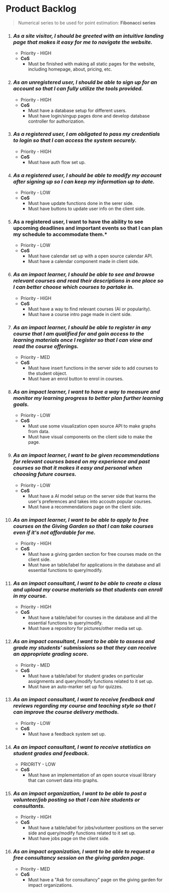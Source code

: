 # Product Backlog

> Numerical series to be used for point estimation: **Fibonacci series**


1. ### *As a site visitor, I should be greeted with an intuitive landing page that makes it easy for me to navigate the website.*
    - Priority - HIGH 
    - **CoS**
        - Must be finished with making all static pages for the website, including homepage, about, pricing, etc.

2. ### *As an unregistered user, I should be able to sign up for an account so that I can fully utilize the tools provided.*
    - Priority - HIGH
    - **CoS**
        - Must have a database setup for different users.
        - Must have login/singup pages done and develop database controller for authorization.

3. ### *As a registered user, I am obligated to pass my credentials to login so that I can access the system securely.*
    - Priority - HIGH
    - **CoS** 
        - Must have auth flow set up.

4. ### *As a registered user, I should be able to modify my account after signing up so I can keep my information up to date.*
    - Priority - LOW
    - **CoS**
        - Must have update functions done in the serer side.
        - Must have buttons to update user info on the client side.

5. ### As a registered user, I want to have the ability to see upcoming deadlines and important events so that I can plan my schedule to accommodate them.*
    - Priority - LOW
    - **CoS**
        - Must have calendar set up with a open source calendar API.
        - Must have a calendar component made in client side.

6. ### *As an impact learner, I should be able to see and browse relevant courses and read their descriptions in one place so I can better choose which courses to partake in.*
    - Priority - HIGH
    - **CoS**
        - Must have a way to find relevant courses (AI or popularity).
        - Must have a course intro page made in cient side.

7. ### *As an impact learner, I should be able to register in any course that I am qualified for and gain access to the learning materials once I register so that I can view and read the course offerings.*
    - Priority - MED
    - **CoS**
        - Must have insert functions in the server side to add courses to the student object. 
        - Must have an enrol button to enrol in courses.

8. ### *As an impact learner, I want to have a way to measure and monitor my learning progress to better plan further learning goals.*
    - Priority - LOW
    - **CoS**
        - Must use some visualization open source API to make graphs from data.
        - Must have visual components on the client side to make the page.

9. ### *As an impact learner, I want to be given recommendations for relevant courses based on my experience and past courses so that it makes it easy and personal when choosing future courses.*
    - Priority - LOW
    - **CoS**
        - Must have a AI model setup on the server side that learns the user's preferences and takes into accoutn popular courses.
        - Must have a recommendations page on the client side.

10. ### *As an impact learner, I want to be able to apply to free courses on the Giving Garden so that I can take courses even if it's not affordable for me.*
    - Priority - HIGH
    - **CoS**
        - Must have a giving garden section for free courses made on the client side.
        - Must have an table/label for applications in the database and all essential functions to query/modify.

11. ### *As an impact consultant, I want to be able to create a class and upload my course materials so that students can enroll in my course.*
    - Priority - HIGH
    - **CoS**
        - Must have a table/label for courses in the database and all the essential functions to query/modify.
        - Must have a repository for pictures/other media set up.

12. ### *As an impact consultant, I want to be able to assess and grade my students’ submissions so that they can receive an appropriate grading score.*
    - Priority - MED
    - **CoS**
        - Must have a table/label for student grades on particular assignments and query/modify functions related to it set up.
        - Must have an auto-marker set up for quizzes. 

13. ### *As an impact consultant, I want to receive feedback and reviews regarding my course and teaching style so that I can improve the course delivery methods.*
    - Priority - LOW
    - **CoS**
        - Must have a feedback system set up.

14. ### *As an impact consultant, I want to receive statistics on student grades and feedback.*
    - PRIORITY - LOW
    - **CoS**
        - Must have an implementation of an open source visual library that can convert data into graphs.

15. ### *As an impact organization, I want to be able to post a volunteer/job posting so that I can hire students or consultants.*
    - Priority - HIGH
    - **CoS**
        - Must have a table/label for jobs/volunteer positions on the server side and query/modify functions related to it set up.
        - Must have jobs page on the client side.

16. ### *As an impact organization, I want to be able to request a free consultancy session on the giving garden page.*
    - Priority - MED
    - **CoS**
        - Must have a "Ask for consultancy" page on the giving garden for impact organizations.

